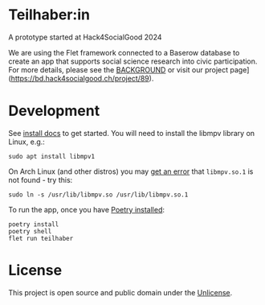Teilhaber:in
===

A prototype started at Hack4SocialGood 2024

We are using the Flet framework connected to a Baserow database to create an app that supports social science research into civic participation. For more details, please see the [BACKGROUND](BACKGROUND.md) or visit our project page](https://bd.hack4socialgood.ch/project/89).

# Development

See [install docs](https://flet.dev/docs/getting-started/) to get started. You will need to install the libmpv library on Linux, e.g.:

`sudo apt install libmpv1`

On Arch Linux (and other distros) you may [get an error](https://github.com/flet-dev/flet/issues/2823) that `libmpv.so.1` is not found - try this:

`sudo ln -s /usr/lib/libmpv.so /usr/lib/libmpv.so.1`

To run the app, once you have [Poetry installed](https://python-poetry.org):

```
poetry install
poetry shell
flet run teilhaber
```

# License

This project is open source and public domain under the [Unlicense](LICENSE).

